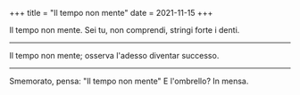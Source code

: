 +++
title = "Il tempo non mente"
date = 2021-11-15
+++

Il tempo non mente.
Sei tu, non comprendi,
stringi forte i denti.

---

Il tempo non mente;
osserva l'adesso
diventar successo.

---

Smemorato, pensa:
"Il tempo non mente"
E l'ombrello? In mensa.